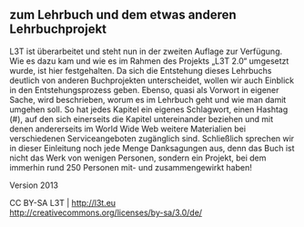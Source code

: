 ## zum Lehrbuch und dem etwas anderen Lehrbuchprojekt

L3T ist überarbeitet und steht nun in der zweiten Auflage zur Verfügung. Wie es dazu kam und wie es im Rahmen des Projekts „L3T 2.0“ umgesetzt wurde, ist hier festgehalten. Da sich die Entstehung dieses Lehrbuchs deutlich von anderen Buchprojekten unterscheidet, wollen wir auch Einblick in den Entstehungsprozess geben. Ebenso, quasi als Vorwort in eigener Sache, wird beschrieben, worum es im Lehrbuch geht und wie man damit umgehen soll. So hat jedes Kapitel ein eigenes Schlagwort, einen Hashtag (#), auf den sich einerseits die Kapitel untereinander beziehen und mit denen andererseits im World Wide Web weitere Materialien bei verschiedenen Serviceangeboten zugänglich sind. Schließlich sprechen wir in dieser Einleitung noch jede Menge Danksagungen aus, denn das Buch ist nicht das Werk von wenigen Personen, sondern ein Projekt, bei dem immerhin rund 250 Personen mit- und zusammengewirkt haben!


Version 2013

CC BY-SA L3T | http://l3t.eu  
http://creativecommons.org/licenses/by-sa/3.0/de/
